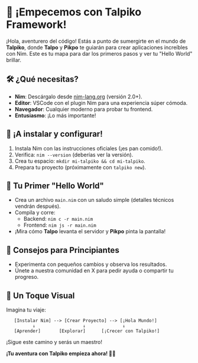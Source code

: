# 🌟 ¡Empecemos con Talpiko Framework!

¡Hola, aventurero del código! Estás a punto de sumergirte en el mundo de **Talpiko**, donde **Talpo** y **Pikpo** te guiarán para crear aplicaciones increíbles con Nim. Este es tu mapa para dar los primeros pasos y ver tu "Hello World" brillar.

## 🛠️ ¿Qué necesitas?
- **Nim**: Descárgalo desde [nim-lang.org](https://nim-lang.org) (versión 2.0+).
- **Editor**: VSCode con el plugin Nim para una experiencia súper cómoda.
- **Navegador**: Cualquier moderno para probar tu frontend.
- **Entusiasmo**: ¡Lo más importante!

## 🚀 ¡A instalar y configurar!
1. Instala Nim con las instrucciones oficiales (¡es pan comido!).
2. Verifica: `nim --version` (deberías ver la versión).
3. Crea tu espacio: `mkdir mi-talpiko && cd mi-talpiko`.
4. Prepara tu proyecto (próximamente con `talpiko new`).

## 🎉 Tu Primer "Hello World"
- Crea un archivo `main.nim` con un saludo simple (detalles técnicos vendrán después).
- Compila y corre:
  - Backend: `nim c -r main.nim`
  - Frontend: `nim js -r main.nim`
- ¡Mira cómo **Talpo** levanta el servidor y **Pikpo** pinta la pantalla!

## 🌱 Consejos para Principiantes
- Experimenta con pequeños cambios y observa los resultados.
- Únete a nuestra comunidad en X para pedir ayuda o compartir tu progreso.

## 🎨 Un Toque Visual
Imagina tu viaje:
```
   [Instalar Nim] --> [Crear Proyecto] --> [¡Hola Mundo!]
          ↓                  ↓              ↓
   [Aprender]       [Explorar]      [¡Crecer con Talpiko!]
```
¡Sigue este camino y serás un maestro!

**¡Tu aventura con Talpiko empieza ahora! 🐾🎨**